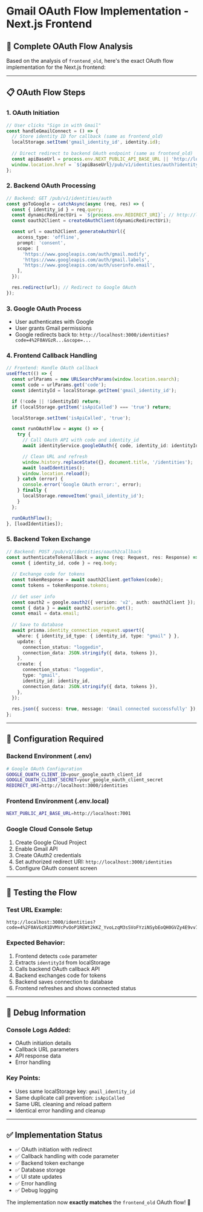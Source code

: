 # Gmail OAuth Flow Implementation - Next.js Frontend

## 🔄 Complete OAuth Flow Analysis

Based on the analysis of `frontend_old`, here's the exact OAuth flow implementation for the Next.js frontend:

---

## 📋 **OAuth Flow Steps**

### **1. OAuth Initiation**
```typescript
// User clicks "Sign in with Gmail"
const handleGmailConnect = () => {
  // Store identity ID for callback (same as frontend_old)
  localStorage.setItem('gmail_identity_id', identity.id);
  
  // Direct redirect to backend OAuth endpoint (same as frontend_old)
  const apiBaseUrl = process.env.NEXT_PUBLIC_API_BASE_URL || 'http://localhost:7001';
  window.location.href = `${apiBaseUrl}/pub/v1/identities/auth?identity_id=${identity.id}`;
};
```

### **2. Backend OAuth Processing**
```typescript
// Backend: GET /pub/v1/identities/auth
const goToGoogle = catchAsync(async (req, res) => {
  const { identity_id } = req.query;
  const dynamicRedirectUri = `${process.env.REDIRECT_URI}`; // http://localhost:3000/identities
  const oauth2Client = createOAuthClient(dynamicRedirectUri);

  const url = oauth2Client.generateAuthUrl({
    access_type: 'offline',
    prompt: 'consent',
    scope: [
      'https://www.googleapis.com/auth/gmail.modify',
      'https://www.googleapis.com/auth/gmail.labels',
      'https://www.googleapis.com/auth/userinfo.email',
    ],
  });

  res.redirect(url); // Redirect to Google OAuth
});
```

### **3. Google OAuth Process**
- User authenticates with Google
- User grants Gmail permissions
- Google redirects back to: `http://localhost:3000/identities?code=4%2F0AVGzR...&scope=...`

### **4. Frontend Callback Handling**
```typescript
// Frontend: Handle OAuth callback
useEffect(() => {
  const urlParams = new URLSearchParams(window.location.search);
  const code = urlParams.get('code');
  const identityId = localStorage.getItem('gmail_identity_id');

  if (!code || !identityId) return;
  if (localStorage.getItem('isApiCalled') === 'true') return;

  localStorage.setItem('isApiCalled', 'true');

  const runOAuthFlow = async () => {
    try {
      // Call OAuth API with code and identity_id
      await identityService.googleOAuth({ code, identity_id: identityId });

      // Clean URL and refresh
      window.history.replaceState({}, document.title, '/identities');
      await loadIdentities();
      window.location.reload();
    } catch (error) {
      console.error('Google OAuth error:', error);
    } finally {
      localStorage.removeItem('gmail_identity_id');
    }
  };

  runOAuthFlow();
}, [loadIdentities]);
```

### **5. Backend Token Exchange**
```typescript
// Backend: POST /pub/v1/identities/oauth2callback
const authenticateTokenallBack = async (req: Request, res: Response) => {
  const { identity_id, code } = req.body;
  
  // Exchange code for tokens
  const tokenResponse = await oauth2Client.getToken(code);
  const tokens = tokenResponse.tokens;
  
  // Get user info
  const oauth2 = google.oauth2({ version: 'v2', auth: oauth2Client });
  const { data } = await oauth2.userinfo.get();
  const email = data.email;
  
  // Save to database
  await prisma.identity_connection_request.upsert({
    where: { identity_id_type: { identity_id, type: "gmail" } },
    update: {
      connection_status: "loggedin",
      connection_data: JSON.stringify({ data, tokens }),
    },
    create: {
      connection_status: "loggedin",
      type: "gmail",
      identity_id: identity_id,
      connection_data: JSON.stringify({ data, tokens }),
    },
  });
  
  res.json({ success: true, message: 'Gmail connected successfully' });
};
```

---

## 🔧 **Configuration Required**

### **Backend Environment (.env)**
```bash
# Google OAuth Configuration
GOOGLE_OUATH_CLIENT_ID=your_google_oauth_client_id
GOOGLE_OUATH_CLIENT_SECRET=your_google_oauth_client_secret
REDIRECT_URI=http://localhost:3000/identities
```

### **Frontend Environment (.env.local)**
```bash
NEXT_PUBLIC_API_BASE_URL=http://localhost:7001
```

### **Google Cloud Console Setup**
1. Create Google Cloud Project
2. Enable Gmail API
3. Create OAuth2 credentials
4. Set authorized redirect URI: `http://localhost:3000/identities`
5. Configure OAuth consent screen

---

## 🧪 **Testing the Flow**

### **Test URL Example:**
```
http://localhost:3000/identities?code=4%2F0AVGzR1DVMVcPvOoP1REWt2kKZ_YvoLzqM3sSVoFYziNSybEoQH0GVZy4E9vv7NJPNlDA8Q&scope=email+https%3A%2F%2Fwww.googleapis.com%2Fauth%2Fgmail.labels+https%3A%2F%2Fwww.googleapis.com%2Fauth%2Fgmail.modify+https%3A%2F%2Fwww.googleapis.com%2Fauth%2Fuserinfo.email+openid&authuser=0&prompt=consent
```

### **Expected Behavior:**
1. Frontend detects `code` parameter
2. Extracts `identityId` from localStorage
3. Calls backend OAuth callback API
4. Backend exchanges code for tokens
5. Backend saves connection to database
6. Frontend refreshes and shows connected status

---

## 🐛 **Debug Information**

### **Console Logs Added:**
- OAuth initiation details
- Callback URL parameters
- API response data
- Error handling

### **Key Points:**
- Uses same localStorage key: `gmail_identity_id`
- Same duplicate call prevention: `isApiCalled`
- Same URL cleaning and reload pattern
- Identical error handling and cleanup

---

## ✅ **Implementation Status**

- ✅ OAuth initiation with redirect
- ✅ Callback handling with code parameter
- ✅ Backend token exchange
- ✅ Database storage
- ✅ UI state updates
- ✅ Error handling
- ✅ Debug logging

The implementation now **exactly matches** the `frontend_old` OAuth flow! 🚀





